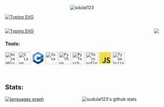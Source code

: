 <!-- Page Reloaded counter -->
<p title="pageReloaded" align="center"> 
  <img alt="sdulal123" src="https://komarev.com/ghpvc/?username=sdulal123&color=brightgreen&style=plastic&label=PAGE+RELOADED"/>
</p>

<!-- Title -->
[![Typing SVG](https://readme-typing-svg.demolab.com?font=Fira+Code&size=30&duration=2000&pause=1000&color=5DF7BD&center=true&vCenter=true&random=false&width=435&lines=Hello+and+welcome!!!+🤗)](https://git.io/typing-svg)
##
<img align="right" src="https://github.com/sdulal123/sdulal123/assets/86375908/a4bfd187-404b-4088-9517-30a5363037dc"/>

[![Typing SVG](https://readme-typing-svg.demolab.com?font=Fira+Code&duration=5000&pause=1000&color=53D3F7&center=true&vCenter=true&random=false&width=435&lines=I+am+Sushil%2C+a+software+developer)](https://git.io/typing-svg)
  <!-- Sites to get logos: https://www.vectorlogo.zone or https://simpleicons.org/ -->
  ### Tools:
  <div align="left">
    <code><img title="Assembly" width="40" height="40" src="https://github.com/sudulal123/sudulal123/assets/86375908/6ed576ac-2de7-4dec-81d8-710df51e2f88"></code>
    <code><img title="C Lang" width="40" height="40" src="https://www.vectorlogo.zone/logos/open-std_c/open-std_c-icon~alt2.svg"/></code>
    <code><img title="C++ Lang" width="40" height="40" src="https://raw.githubusercontent.com/devicons/devicon/master/icons/cplusplus/cplusplus-original.svg"></code>
    <code><img title="Java" width="40" height="40" src="https://www.vectorlogo.zone/logos/java/java-icon.svg"></code>
    <code><img title="Python" width="40" height="40" src="https://www.vectorlogo.zone/logos/python/python-icon.svg"></code>
    <code><img title="PyTorch" width="40" height="40" src="https://www.vectorlogo.zone/logos/pytorch/pytorch-icon.svg"></code>
    <code><img title="TensorFlow" width="40" height="40" src="https://www.vectorlogo.zone/logos/tensorflow/tensorflow-icon.svg"></code>
    <code><img title="JavaScript" width="40" height="40" src="https://raw.githubusercontent.com/devicons/devicon/master/icons/javascript/javascript-original.svg"></code>
    <code><img title="TypeScript" width="40" height="40" src="https://www.vectorlogo.zone/logos/typescriptlang/typescriptlang-icon.svg"></code>
  </div>
</p>
    
&nbsp;

## Stats:
<p>
  <a align="left" href="https://github.com/sdulal123/">
    <img width="50%" height="200" align="right" alt="sudulal123's github stats" src="https://github-readme-stats.vercel.app/api?username=sdulal123&theme=tokyonight&show_icons=true" />
  </a>
  <a align="right" href="https://github.com/sdulal123/">
    <img 
        height="200" 
        alt="languages graph" 
        src="https://github-readme-stats.vercel.app/api/top-langs?username=sudulal123&locale=en&hide_title=false&layout=compact&card_width=250&langs_count=8&theme=merko&hide_border=false"/>
  </a>
</p>

## <br/>
<!-- This readme was created by Sushil Dulal - https://github.com/sdulal123 -->
